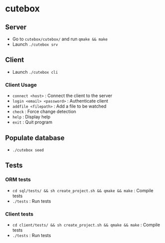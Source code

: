 # cutebox


## Server

 - Go to ```cutebox/cutebox/``` and run ```qmake && make```
 - Launch ```./cutebox srv```

## Client

 - Launch ```./cutebox cli```
 
### Client Usage

 - ```connect <host>``` : Connect the client to the server
 - ```login <email> <password>``` : Authenticate client
 - ```addfile <filepath>``` : Add a file to be watched
 - ```check``` : Force change detection
 - ```help``` : Display help
 - ```exit``` : Quit program

## Populate database

 - ```./cutebox seed```

## Tests

### ORM tests 

 - ```cd sql/tests/ && sh create_project.sh && qmake && make``` : Compile tests
 - ```./tests``` : Run tests
 
### Client tests

 - ```cd client/tests/ && sh create_project.sh && qmake && make``` : Compile tests
 - ```./tests``` : Run tests
